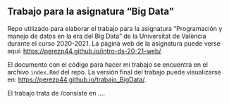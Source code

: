 Trabajo para la asignatura “Big Data”
-------------------------------------

Repo utilizado para elaborar el trabajo para la asignatura “Programación
y manejo de datos en la era del Big Data” de la Universitat de València
durante el curso 2020-2021. La página web de la asignatura puede verse
aquí:
<a href="https://perezp44.github.io/intro-ds-20-21-web/" class="uri">https://perezp44.github.io/intro-ds-20-21-web/</a>.

El documento con el código para hacer mi trabajo se encuentra en el
archivo `index.Rmd` del repo. La versión final del trabajo puede
visualizarse en:
<a href="https://perezp44.github.io/trabajo_BigData/" class="uri">https://perezp44.github.io/trabajo_BigData/</a>.

El trabajo trata de /consiste en ….
